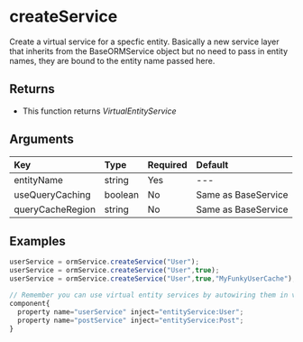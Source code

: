 # createService

Create a virtual service for a specfic entity. Basically a new service layer that inherits from the BaseORMService object but no need to pass in entity names, they are bound to the entity name passed here.

## Returns

* This function returns _VirtualEntityService_

## Arguments

| Key | Type | Required | Default |
| :--- | :--- | :--- | :--- |
| entityName | string | Yes | --- |
| useQueryCaching | boolean | No | Same as BaseService |
| queryCacheRegion | string | No | Same as BaseService |

## Examples

```javascript
userService = ormService.createService("User");
userService = ormService.createService("User",true);
userService = ormService.createService("User",true,"MyFunkyUserCache");

// Remember you can use virtual entity services by autowiring them in via our DSL
component{
  property name="userService" inject="entityService:User";
  property name="postService" inject="entityService:Post";    
}
```

